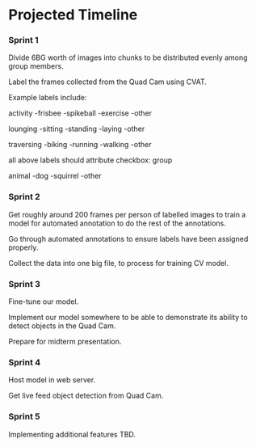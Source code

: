 # Projected Timeline

### Sprint 1
Divide 6BG worth of images into chunks to be distributed evenly among group members.

Label the frames collected from the Quad Cam using CVAT.

Example labels include:

activity
-frisbee
-spikeball
-exercise
-other

lounging
-sitting
-standing
-laying 
-other

traversing
-biking
-running
-walking
-other

all above labels should attribute checkbox: group

animal
-dog
-squirrel
-other

### Sprint 2

Get roughly around 200 frames per person of labelled images to train a model for automated annotation to do the rest of the annotations.

Go through automated annotations to ensure labels have been assigned properly.

Collect the data into one big file, to process for training CV model.

### Sprint 3

Fine-tune our model.

Implement our model somewhere to be able to demonstrate its ability to detect objects in the Quad Cam.

Prepare for midterm presentation.

### Sprint 4

Host model in web server.

Get live feed object detection from Quad Cam.

### Sprint 5

Implementing additional features TBD.
